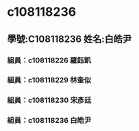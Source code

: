 # c108118236
## 學號:C108118236  姓名:白皓尹
### 組員：c108118226 羅鈺凱
### 組員：c108118229 林奎似
### 組員：c108118230 宋彥廷
### 組員：c108118236 白皓尹
